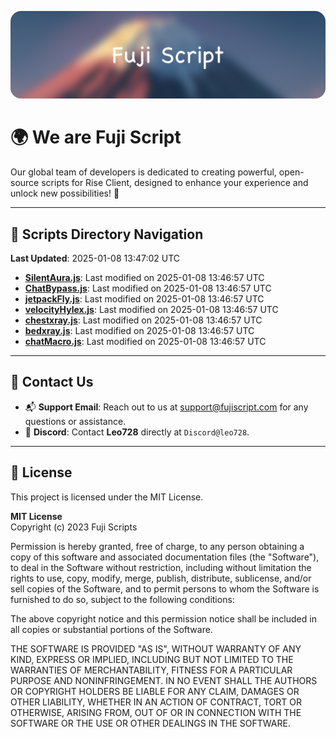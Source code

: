 ![Banner](.github/b.webp)

# 🌍 **We are Fuji Script**

Our global team of developers is dedicated to creating powerful, open-source scripts for Rise Client, designed to enhance your experience and unlock new possibilities! 🌟

---
<!-- SCRIPTS_NAVIGATION_START -->
## 📂 **Scripts Directory Navigation**

**Last Updated**: 2025-01-08 13:47:02 UTC

- **[SilentAura.js](scripts/SilentAura.js)**: Last modified on 2025-01-08 13:46:57 UTC
- **[ChatBypass.js](scripts/ChatBypass.js)**: Last modified on 2025-01-08 13:46:57 UTC
- **[jetpackFly.js](scripts/jetpackFly.js)**: Last modified on 2025-01-08 13:46:57 UTC
- **[velocityHylex.js](scripts/velocityHylex.js)**: Last modified on 2025-01-08 13:46:57 UTC
- **[chestxray.js](scripts/chestxray.js)**: Last modified on 2025-01-08 13:46:57 UTC
- **[bedxray.js](scripts/bedxray.js)**: Last modified on 2025-01-08 13:46:57 UTC
- **[chatMacro.js](scripts/chatMacro.js)**: Last modified on 2025-01-08 13:46:57 UTC

<!-- SCRIPTS_NAVIGATION_END -->

---

## 💬 **Contact Us**  
- 📬 **Support Email**: Reach out to us at [support@fujiscript.com](mailto:support@fujiscript.com) for any questions or assistance.  
- 💬 **Discord**: Contact **Leo728** directly at `Discord@leo728`.

---

## 📜 **License**

This project is licensed under the MIT License.  

**MIT License**  
Copyright (c) 2023 Fuji Scripts  

Permission is hereby granted, free of charge, to any person obtaining a copy of this software and associated documentation files (the "Software"), to deal in the Software without restriction, including without limitation the rights to use, copy, modify, merge, publish, distribute, sublicense, and/or sell copies of the Software, and to permit persons to whom the Software is furnished to do so, subject to the following conditions:  

The above copyright notice and this permission notice shall be included in all copies or substantial portions of the Software.  

THE SOFTWARE IS PROVIDED "AS IS", WITHOUT WARRANTY OF ANY KIND, EXPRESS OR IMPLIED, INCLUDING BUT NOT LIMITED TO THE WARRANTIES OF MERCHANTABILITY, FITNESS FOR A PARTICULAR PURPOSE AND NONINFRINGEMENT. IN NO EVENT SHALL THE AUTHORS OR COPYRIGHT HOLDERS BE LIABLE FOR ANY CLAIM, DAMAGES OR OTHER LIABILITY, WHETHER IN AN ACTION OF CONTRACT, TORT OR OTHERWISE, ARISING FROM, OUT OF OR IN CONNECTION WITH THE SOFTWARE OR THE USE OR OTHER DEALINGS IN THE SOFTWARE.  
